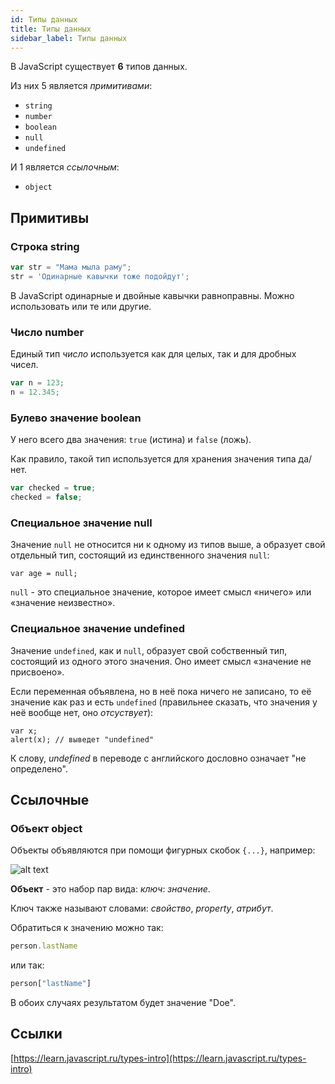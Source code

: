 ```yaml
---
id: Типы данных
title: Типы данных
sidebar_label: Типы данных
---
```


В JavaScript существует **6** типов данных.

Из них 5 является *примитивами*:

* ```string```
* ```number```
* ```boolean```
* ```null```
* ```undefined```

И 1 является *ссылочным*:

* ```object```

## Примитивы

### Строка string

```js
var str = "Мама мыла раму";
str = 'Одинарные кавычки тоже подойдут';
```

В JavaScript одинарные и двойные кавычки равноправны. Можно использовать или те или другие.

### Число number

Единый тип *число* используется как для целых, так и для дробных чисел.

```js
var n = 123;
n = 12.345;
```

### Булево значение boolean

У него всего два значения: ```true``` (истина) и ```false``` (ложь).

Как правило, такой тип используется для хранения значения типа да/нет.

```js
var checked = true;
checked = false;
```

### Специальное значение null

Значение ```null``` не относится ни к одному из типов выше, а образует свой отдельный тип, состоящий из единственного значения ```null```:

```
var age = null;
```

```null``` - это специальное значение, которое имеет смысл «ничего» или «значение неизвестно».

### Специальное значение undefined

Значение ```undefined```, как и ```null```, образует свой собственный тип, состоящий из одного этого значения. Оно имеет смысл «значение не присвоено».

Если переменная объявлена, но в неё пока ничего не записано, то её значение как раз и есть ```undefined``` (правильнее сказать, что значения у неё вообще нет, оно *отсуствует*):

```
var x;
alert(x); // выведет "undefined"
```

К слову, *undefined* в переводе с английского дословно означает "не определено".

## Ссылочные

### Объект object

Объекты объявляются при помощи фигурных скобок ```{...}```, например:

![alt text](https://raw.githubusercontent.com/codyfet/elevator-saga-practice/master/images/Object.PNG "Объект")

**Объект** - это набор пар вида: *ключ*: *значение*.

Ключ также называют словами: *свойство*, *property*, *атрибут*.

Обратиться к значению можно так:

```js
person.lastName
```

или так:

```js
person["lastName"]
```

В обоих случаях результатом будет значение "Doe".

## Ссылки
[https://learn.javascript.ru/types-intro](https://learn.javascript.ru/types-intro)

